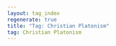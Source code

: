 ```yaml
---
layout: tag_index
regenerate: true
title: "Tag: Christian Platonism"
tag: Christian Platonism
---
```


